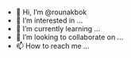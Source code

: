 - 👋 Hi, I’m @rounakbok
- 👀 I’m interested in ...
- 🌱 I’m currently learning ...
- 💞️ I’m looking to collaborate on ...
- 📫 How to reach me ...

<!---
rounakbok/rounakbok is a ✨ special ✨ repository because its `README.md` (this file) appears on your GitHub profile.
You can click the Preview link to take a look at your changes.
--->
